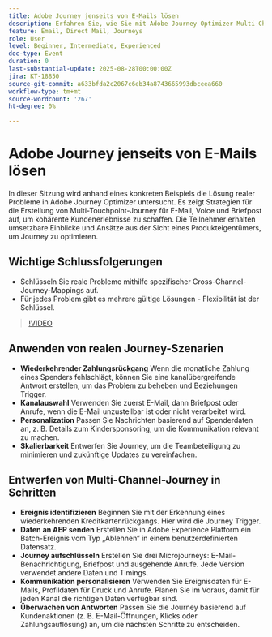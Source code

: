```yaml
---
title: Adobe Journey jenseits von E-Mails lösen
description: Erfahren Sie, wie Sie mit Adobe Journey Optimizer Multi-Channel-Journey entwerfen und testen können, indem Sie Testprofile, Ereignisdaten und reale Szenarien für eine optimale Interaktion verwenden.
feature: Email, Direct Mail, Journeys
role: User
level: Beginner, Intermediate, Experienced
doc-type: Event
duration: 0
last-substantial-update: 2025-08-28T00:00:00Z
jira: KT-18850
source-git-commit: a633bfda2c2067c6eb34a8743665993dbceea660
workflow-type: tm+mt
source-wordcount: '267'
ht-degree: 0%

---
```



# Adobe Journey jenseits von E-Mails lösen

In dieser Sitzung wird anhand eines konkreten Beispiels die Lösung realer Probleme in Adobe Journey Optimizer untersucht. Es zeigt Strategien für die Erstellung von Multi-Touchpoint-Journey für E-Mail, Voice und Briefpost auf, um kohärente Kundenerlebnisse zu schaffen. Die Teilnehmer erhalten umsetzbare Einblicke und Ansätze aus der Sicht eines Produkteigentümers, um Journey zu optimieren.

## Wichtige Schlussfolgerungen

* Schlüsseln Sie reale Probleme mithilfe spezifischer Cross-Channel-Journey-Mappings auf.
* Für jedes Problem gibt es mehrere gültige Lösungen - Flexibilität ist der Schlüssel.

>[!VIDEO](https://video.tv.adobe.com/v/3471331/?learn=on&enablevpops)

## Anwenden von realen Journey-Szenarien

* **Wiederkehrender Zahlungsrückgang** Wenn die monatliche Zahlung eines Spenders fehlschlägt, können Sie eine kanalübergreifende Antwort erstellen, um das Problem zu beheben und Beziehungen Trigger.
* **Kanalauswahl** Verwenden Sie zuerst E-Mail, dann Briefpost oder Anrufe, wenn die E-Mail unzustellbar ist oder nicht verarbeitet wird.
* **Personalization** Passen Sie Nachrichten basierend auf Spenderdaten an, z. B. Details zum Kindersponsoring, um die Kommunikation relevant zu machen.
* **Skalierbarkeit** Entwerfen Sie Journey, um die Teambeteiligung zu minimieren und zukünftige Updates zu vereinfachen.

## Entwerfen von Multi-Channel-Journey in Schritten

* **Ereignis identifizieren** Beginnen Sie mit der Erkennung eines wiederkehrenden Kreditkartenrückgangs. Hier wird die Journey Trigger.
* **Daten an AEP senden** Erstellen Sie in Adobe Experience Platform ein Batch-Ereignis vom Typ „Ablehnen“ in einem benutzerdefinierten Datensatz.
* **Journey aufschlüsseln** Erstellen Sie drei Microjourneys: E-Mail-Benachrichtigung, Briefpost und ausgehende Anrufe. Jede Version verwendet andere Daten und Timings.
* **Kommunikation personalisieren** Verwenden Sie Ereignisdaten für E-Mails, Profildaten für Druck und Anrufe. Planen Sie im Voraus, damit für jeden Kanal die richtigen Daten verfügbar sind.
* **Überwachen von Antworten** Passen Sie die Journey basierend auf Kundenaktionen (z. B. E-Mail-Öffnungen, Klicks oder Zahlungsauflösung) an, um die nächsten Schritte zu entscheiden.